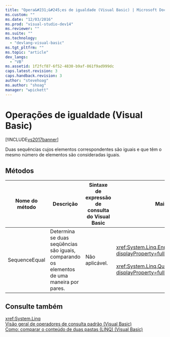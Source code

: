```yaml
---
title: "Opera&#231;&#245;es de igualdade (Visual Basic) | Microsoft Docs"
ms.custom: ""
ms.date: "12/03/2016"
ms.prod: "visual-studio-dev14"
ms.reviewer: ""
ms.suite: ""
ms.technology: 
  - "devlang-visual-basic"
ms.tgt_pltfrm: ""
ms.topic: "article"
dev_langs: 
  - "VB"
ms.assetid: 1f2fcf87-6f52-4830-b9af-861f9ad999dc
caps.latest.revision: 3
caps.handback.revision: 3
author: "stevehoag"
ms.author: "shoag"
manager: "wpickett"
---
```

# Opera&#231;&#245;es de igualdade (Visual Basic)
[!INCLUDE[vs2017banner](../../../../csharp/includes/vs2017banner.md)]

Duas sequências cujos elementos correspondentes são iguais e que têm o mesmo número de elementos são consideradas iguais.  
  
## Métodos  
  
|Nome do método|Descrição|Sintaxe de expressão de consulta do Visual Basic|Mais Informações|  
|--------------------|---------------|------------------------------------------------------|----------------------|  
|SequenceEqual|Determina se duas seqüências são iguais, comparando os elementos de uma maneira por pares.|Não aplicável.|<xref:System.Linq.Enumerable.SequenceEqual%2A?displayProperty=fullName><br /><br /> <xref:System.Linq.Queryable.SequenceEqual%2A?displayProperty=fullName>|  
  
## Consulte também  
 <xref:System.Linq>   
 [Visão geral de operadores de consulta padrão \(Visual Basic\)](../../../../visual-basic/programming-guide/concepts/linq/standard-query-operators-overview.md)   
 [Como: comparar o conteúdo de duas pastas \(LINQ\) \(Visual Basic\)](../../../../visual-basic/programming-guide/concepts/linq/how-to-compare-the-contents-of-two-folders-linq.md)
